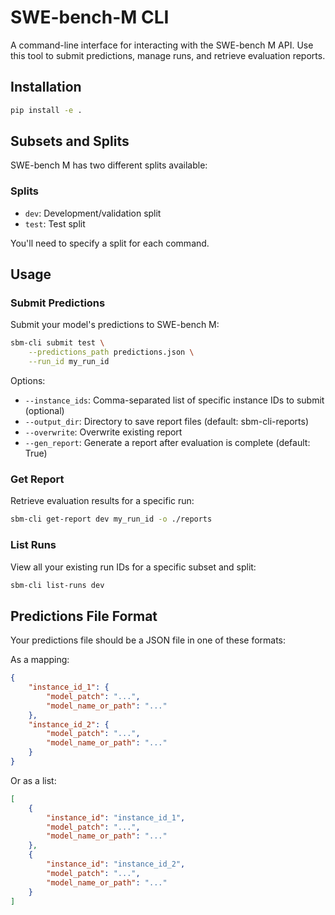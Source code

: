 # SWE-bench-M CLI

A command-line interface for interacting with the SWE-bench M API. Use this tool to submit predictions, manage runs, and retrieve evaluation reports.

## Installation

```bash
pip install -e .
```

## Subsets and Splits

SWE-bench M has two different splits available:

### Splits
- `dev`: Development/validation split
- `test`: Test split

You'll need to specify a split for each command.

## Usage

### Submit Predictions

Submit your model's predictions to SWE-bench M:

```bash
sbm-cli submit test \
    --predictions_path predictions.json \
    --run_id my_run_id
```

Options:
- `--instance_ids`: Comma-separated list of specific instance IDs to submit (optional)
- `--output_dir`: Directory to save report files (default: sbm-cli-reports)
- `--overwrite`: Overwrite existing report
- `--gen_report`: Generate a report after evaluation is complete (default: True)

### Get Report

Retrieve evaluation results for a specific run:

```bash
sbm-cli get-report dev my_run_id -o ./reports
```

### List Runs

View all your existing run IDs for a specific subset and split:

```bash
sbm-cli list-runs dev
```

## Predictions File Format

Your predictions file should be a JSON file in one of these formats:

As a mapping:
```json
{
    "instance_id_1": {
        "model_patch": "...",
        "model_name_or_path": "..."
    },
    "instance_id_2": {
        "model_patch": "...",
        "model_name_or_path": "..."
    }
}
```

Or as a list:

```json
[
    {
        "instance_id": "instance_id_1",
        "model_patch": "...",
        "model_name_or_path": "..."
    },
    {
        "instance_id": "instance_id_2",
        "model_patch": "...",
        "model_name_or_path": "..."
    }
]
```
